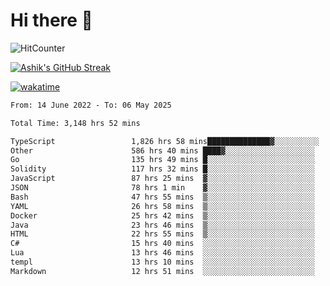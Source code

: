 # Hi there 👋

![HitCounter](https://hits.seeyoufarm.com/api/count/incr/badge.svg?url=https%3A%2F%2Fgithub.com%2Fashrhmn1212%2Fhit-counter)

<!-- ![Contribution Graph](https://github-readme-activity-graph.cyclic.app/graph?username=ashrhmn) -->


<!-- [![Top Langs](https://github-readme-stats.vercel.app/api/top-langs/?username=ashrhmn&layout=compact&theme=synthwave&langs_count=10&card_width=445)](https://github.com/anuraghazra/github-readme-stats) -->

[![Ashik's GitHub Streak](https://github-readme-streak-stats.herokuapp.com/?user=ashrhmn&theme=blood&fire=DD7F1C&background=151515&dates=9f9f9f&border=DD2727)](https://git.io/streak-stats)

<!-- ![Ashik's GitHub stats](https://github-readme-stats.vercel.app/api/?username=ashrhmn&show_icons=true&title_color=fff&icon_color=79ff97&text_color=9f9f9f&bg_color=151515) -->

[![wakatime](https://wakatime.com/badge/user/3df86613-ba63-4631-8e65-0ff18e7becad.svg)](https://wakatime.com/@3df86613-ba63-4631-8e65-0ff18e7becad)

<!--START_SECTION:waka-->

```txt
From: 14 June 2022 - To: 06 May 2025

Total Time: 3,148 hrs 52 mins

TypeScript                 1,826 hrs 58 mins██████████████▓░░░░░░░░░░   58.02 %
Other                      586 hrs 40 mins ████▓░░░░░░░░░░░░░░░░░░░░   18.63 %
Go                         135 hrs 49 mins █░░░░░░░░░░░░░░░░░░░░░░░░   04.31 %
Solidity                   117 hrs 32 mins █░░░░░░░░░░░░░░░░░░░░░░░░   03.73 %
JavaScript                 87 hrs 25 mins  ▓░░░░░░░░░░░░░░░░░░░░░░░░   02.78 %
JSON                       78 hrs 1 min    ▓░░░░░░░░░░░░░░░░░░░░░░░░   02.48 %
Bash                       47 hrs 55 mins  ▒░░░░░░░░░░░░░░░░░░░░░░░░   01.52 %
YAML                       26 hrs 58 mins  ▒░░░░░░░░░░░░░░░░░░░░░░░░   00.86 %
Docker                     25 hrs 42 mins  ▒░░░░░░░░░░░░░░░░░░░░░░░░   00.82 %
Java                       23 hrs 46 mins  ▒░░░░░░░░░░░░░░░░░░░░░░░░   00.76 %
HTML                       22 hrs 55 mins  ▒░░░░░░░░░░░░░░░░░░░░░░░░   00.73 %
C#                         15 hrs 40 mins  ░░░░░░░░░░░░░░░░░░░░░░░░░   00.50 %
Lua                        13 hrs 46 mins  ░░░░░░░░░░░░░░░░░░░░░░░░░   00.44 %
templ                      13 hrs 10 mins  ░░░░░░░░░░░░░░░░░░░░░░░░░   00.42 %
Markdown                   12 hrs 51 mins  ░░░░░░░░░░░░░░░░░░░░░░░░░   00.41 %
```

<!--END_SECTION:waka-->


<!--### Most Used Languages 
<img src="https://wakatime.com/share/@ashrhmn/24ecb986-5bf8-4607-af7f-0aab08908d8c.png" />

### Favourite Tools
<img src="https://wakatime.com/share/@ashrhmn/f4e08015-f3bc-460a-9228-95a3ba11c604.png" />-->

